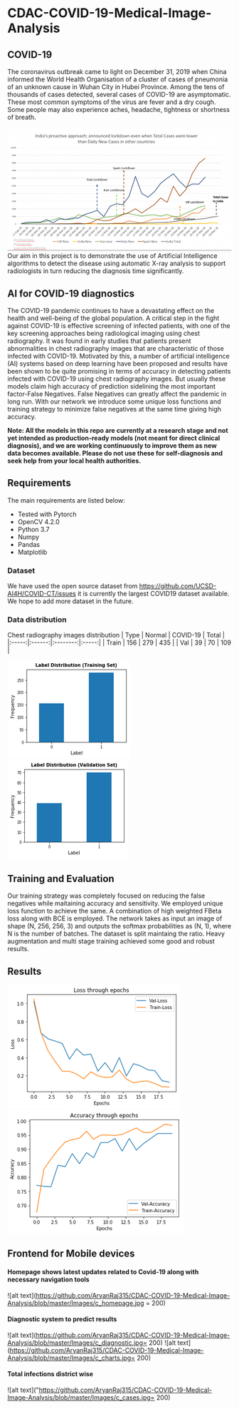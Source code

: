 # CDAC-COVID-19-Medical-Image-Analysis
## COVID-19
The coronavirus outbreak came to light on December 31, 2019 when China informed the World Health Organisation of a cluster of cases of pneumonia of an unknown cause in Wuhan City in Hubei Province. Among the tens of thousands of cases detected, several cases of COVID-19 are asymptomatic. These most common symptoms of the virus are fever and a dry cough. Some people may also experience aches, headache, tightness or shortness of breath. 

![alt text](https://github.com/AryanRaj315/CDAC-COVID-19-Medical-Image-Analysis/blob/master/Images/Proactive%20approach.png)
Our aim in this project is to demonstrate the use of Artificial Intelligence algorithms to detect the disease using automatic X-ray analysis to support radiologists in turn reducing the diagnosis time significantly.


## AI for COVID-19 diagnostics

The COVID-19 pandemic continues to have a devastating effect on the health and well-being of the global population.  A critical step in the fight against COVID-19 is effective screening of infected patients, with one of the key screening approaches being radiological imaging using chest radiography.  It was found in early studies that patients present abnormalities in chest radiography images that are characteristic of those infected with COVID-19.  Motivated by this, a number of artificial intelligence (AI) systems based on deep learning have been proposed and results have been shown to be quite promising in terms of accuracy in detecting patients infected with COVID-19 using chest radiography images. But usually these models claim high accuracy of prediction sidelining the most important factor-False Negatives. False Negatives can greatly affect the pandemic in long run. With our network we introduce some unique loss functions and training strategy to minimize false negatives at the same time giving high accuracy.

**Note: All the models in this repo are currently at a research stage and not yet intended as production-ready models (not meant for direct clinical diagnosis), and we are working continuously to improve them as new data becomes available. Please do not use these for self-diagnosis and seek help from your local health authorities.**


## Requirements

The main requirements are listed below:

* Tested with Pytorch
* OpenCV 4.2.0
* Python 3.7
* Numpy
* Pandas
* Matplotlib


### Dataset
We have used the open source dataset from https://github.com/UCSD-AI4H/COVID-CT/issues it is currently the largest COVID19 dataset available. We hope to add more dataset in the future.

### Data distribution

Chest radiography images distribution
|  Type | Normal | COVID-19 | Total |
|:-----:|:------:|:--------:|:-----:|
| Train |   156  |    279   |  435  |
|  Val  |    39  |     70   |  109  |

![alt text](https://github.com/AryanRaj315/CDAC-COVID-19-Medical-Image-Analysis/blob/master/Images/train-covid.png) ![alt text](https://github.com/AryanRaj315/CDAC-COVID-19-Medical-Image-Analysis/blob/master/Images/val-covid.png)


## Training and Evaluation
Our training strategy was completely focused on reducing the false negatives while maitaining accuracy and sensitivity. We employed unique loss function to achieve the same. A combination of high weighted FBeta loss along with BCE is employed. The network takes as input an image of shape (N, 256, 256, 3) and outputs the softmax probabilities as (N, 1), where N is the number of batches. The dataset is split maintaing the ratio. Heavy augmentation and multi stage training achieved some good and robust results.

## Results
![alt text](https://github.com/AryanRaj315/CDAC-COVID-19-Medical-Image-Analysis/blob/master/Images/loss.png) ![alt text](https://github.com/AryanRaj315/CDAC-COVID-19-Medical-Image-Analysis/blob/master/Images/accuracy.png)


## Frontend for Mobile devices
#### Homepage shows latest updates related to Covid-19 along with necessary navigation tools
![alt text](https://github.com/AryanRaj315/CDAC-COVID-19-Medical-Image-Analysis/blob/master/Images/c_homepage.jpg = 200)
#### Diagnostic system to predict results
![alt text](https://github.com/AryanRaj315/CDAC-COVID-19-Medical-Image-Analysis/blob/master/Images/c_diagnostic.jpg= 200) ![alt text](https://github.com/AryanRaj315/CDAC-COVID-19-Medical-Image-Analysis/blob/master/Images/c_charts.jpg= 200)
#### Total infections district wise
![alt text]("https://github.com/AryanRaj315/CDAC-COVID-19-Medical-Image-Analysis/blob/master/Images/c_cases.jpg= 200)
